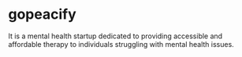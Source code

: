# gopeacify
It is a mental health startup dedicated to providing accessible and affordable therapy to individuals struggling with mental health issues.
